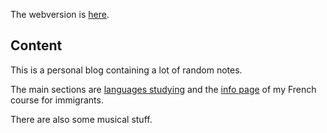 The webversion is [here](https://keinriesenradinparis.github.io/).

## Content

This is a personal blog containing a lot of random notes.

The main sections are [languages studying](/languages.html) and the [info page](/basicfrenchsummary.md) of my French course for immigrants.

There are also some musical stuff.

